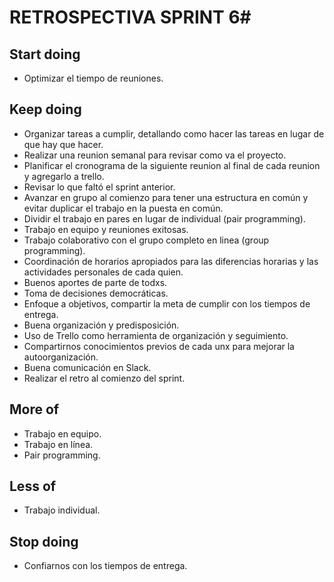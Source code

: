 # RETROSPECTIVA SPRINT 6#

## Start doing ##
* Optimizar el tiempo de reuniones.


## Keep doing ##
* Organizar tareas a cumplir, detallando como hacer las tareas en lugar de que hay que hacer.
* Realizar una reunion semanal para revisar como va el proyecto.
* Planificar el cronograma de la siguiente reunion al final de cada reunion y agregarlo a trello.
* Revisar lo que faltó el sprint anterior.
* Avanzar en grupo al comienzo para tener una estructura en común y evitar duplicar el trabajo en la puesta en común.
* Dividir el trabajo en pares en lugar de individual (pair programming).
* Trabajo en equipo y reuniones exitosas. 
* Trabajo colaborativo con el grupo completo en linea (group programming).
* Coordinación de horarios apropiados para las diferencias horarias y las actividades personales de cada quien.  
* Buenos aportes de parte de todxs. 
* Toma de decisiones democráticas.
* Enfoque a objetivos, compartir la meta de cumplir con los tiempos de entrega.
* Buena organización y predisposición.
* Uso de Trello como herramienta de organización y seguimiento. 
* Compartirnos conocimientos previos de cada unx para mejorar la autoorganización.
* Buena comunicación en Slack.
* Realizar el retro al comienzo del sprint.


## More of ## 
* Trabajo en equipo. 
* Trabajo en línea.
* Pair programming.

## Less of ## 
* Trabajo individual.


## Stop doing ##
* Confiarnos con los tiempos de entrega.
